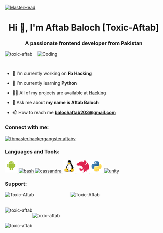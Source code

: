 [![MasterHead](https://media.licdn.com/dms/image/D563DAQFIJGy_J4EvYA/image-scale_191_1128/0/1666883668428?e=1675425600&v=beta&t=q5S0E-n5z-gDvzZPdOvK7oorksu-JESWk3DdbbvU2ss)](https://www.facebook.com/FBMASTER.HACKERGANGSTER.AFTAB)
<h1 align="center">Hi 👋, I'm Aftab Baloch [Toxic-Aftab]</h1>
<h3 align="center">A passionate frontend developer from Pakistan</h3>
<img align="right" alt="Coding" width="400" src="https://media.tenor.com/rePDfDWO3XoAAAAd/hacking.gif">
<p align="left"> <img src="https://komarev.com/ghpvc/?username=toxic-aftab&label=Profile%20views&color=0e75b6&style=flat" alt="toxic-aftab" /> </p>

<p align="left"> <a href="https://twitter.com/" target="blank"><img src="https://img.shields.io/twitter/follow/?logo=twitter&style=for-the-badge" alt="" /></a> </p>

- 🔭 I’m currently working on **Fb Hacking**

- 🌱 I’m currently learning **Python**

- 👨‍💻 All of my projects are available at [Hacking](Hacking)

- 💬 Ask me about **my name is Aftab Baloch**

- 📫 How to reach me **balochaftab203@gmail.com**

<h3 align="left">Connect with me:</h3>
<p align="left">
<a href="https://fb.com/fbmaster.hackergangster.aftabv" target="blank"><img align="center" src="https://raw.githubusercontent.com/rahuldkjain/github-profile-readme-generator/master/src/images/icons/Social/facebook.svg" alt="fbmaster.hackergangster.aftabv" height="30" width="40" /></a>
</p>

<h3 align="left">Languages and Tools:</h3>
<p align="left"> <a href="https://developer.android.com" target="_blank" rel="noreferrer"> <img src="https://raw.githubusercontent.com/devicons/devicon/master/icons/android/android-original-wordmark.svg" alt="android" width="40" height="40"/> </a> <a href="https://www.gnu.org/software/bash/" target="_blank" rel="noreferrer"> <img src="https://www.vectorlogo.zone/logos/gnu_bash/gnu_bash-icon.svg" alt="bash" width="40" height="40"/> </a> <a href="https://cassandra.apache.org/" target="_blank" rel="noreferrer"> <img src="https://www.vectorlogo.zone/logos/apache_cassandra/apache_cassandra-icon.svg" alt="cassandra" width="40" height="40"/> </a> <a href="https://www.linux.org/" target="_blank" rel="noreferrer"> <img src="https://raw.githubusercontent.com/devicons/devicon/master/icons/linux/linux-original.svg" alt="linux" width="40" height="40"/> </a> <a href="https://nestjs.com/" target="_blank" rel="noreferrer"> <img src="https://raw.githubusercontent.com/devicons/devicon/master/icons/nestjs/nestjs-plain.svg" alt="nestjs" width="40" height="40"/> </a> <a href="https://www.python.org" target="_blank" rel="noreferrer"> <img src="https://raw.githubusercontent.com/devicons/devicon/master/icons/python/python-original.svg" alt="python" width="40" height="40"/> </a> <a href="https://unity.com/" target="_blank" rel="noreferrer"> <img src="https://www.vectorlogo.zone/logos/unity3d/unity3d-icon.svg" alt="unity" width="40" height="40"/> </a> </p>

<h3 align="left">Support:</h3>
<p><a href="https://www.buymeacoffee.com/Toxic-Aftab"> <img align="left" src="https://cdn.buymeacoffee.com/buttons/v2/default-yellow.png" height="50" width="210" alt="Toxic-Aftab" /></a><a href="https://ko-fi.com/Toxic-Aftab"> <img align="left" src="https://cdn.ko-fi.com/cdn/kofi3.png?v=3" height="50" width="210" alt="Toxic-Aftab" /></a></p><br><br>

<p><img align="left" src="https://github-readme-stats.vercel.app/api/top-langs?username=toxic-aftab&show_icons=true&locale=en&layout=compact" alt="toxic-aftab" /></p>

<p>&nbsp;<img align="center" src="https://github-readme-stats.vercel.app/api?username=toxic-aftab&show_icons=true&locale=en" alt="toxic-aftab" /></p>

<p><img align="center" src="https://github-readme-streak-stats.herokuapp.com/?user=toxic-aftab&" alt="toxic-aftab" /></p>
